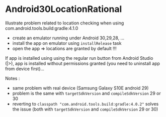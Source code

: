 # Android30LocationRational

Illustrate problem related to location checking when using com.android.tools.build:gradle:4.1.0

* create an emulator running under Android 30,29,28, ...
* install the app on emulator using `installRelease` task
* open the app => locations are granted by default !!!

If app is installed using using the regular run button from Android Studio (|>), app is installed without permissions granted (you need to uninstall app from device first)...

Notes :
 * same problem with real device (Samsung Galaxy S10E android 29)
 * problem is the same with `targetSdkVersion` and `compileSdkVersion` 29 or 30
 * reverting to `classpath "com.android.tools.build:gradle:4.0.2"` solves the issue (both with `targetSdkVersion` and `compileSdkVersion` 29 or 30)
